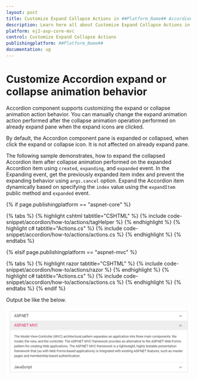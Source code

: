 ```yaml
---
layout: post
title: Customize Expand Collapse Actions in ##Platform_Name## Accordion Component
description: Learn here all about Customize Expand Collapse Actions in Syncfusion ##Platform_Name## Accordion component and more.
platform: ej2-asp-core-mvc
control: Customize Expand Collapse Actions
publishingplatform: ##Platform_Name##
documentation: ug
---
```



# Customize Accordion expand or collapse animation behavior

Accordion component supports customizing the expand or collapse animation action behavior. You can manually change the expand animation action performed after the collapse animation operation performed on already expand pane when the expand icons are clicked.

By default, the Accordion component pane is expanded or collapsed, when click the expand or collapse icon. It is not affected on already expand pane.

The following sample demonstrates, how to expand the collapsed Accordion item after collapse animation performed on the expanded Accordion item using `created`, `expanding`, and `expanded` event. In the Expanding event, get the previously expanded item index and prevent the expanding behavior using `args.cancel` option. Expand the Accordion item dynamically based on specifying the `index` value using the `expandItem` public method and `expanded` event.

{% if page.publishingplatform == "aspnet-core" %}

{% tabs %}
{% highlight cshtml tabtitle="CSHTML" %}
{% include code-snippet/accordion/how-to/actions/tagHelper %}
{% endhighlight %}
{% highlight c# tabtitle="Actions.cs" %}
{% include code-snippet/accordion/how-to/actions/actions.cs %}
{% endhighlight %}
{% endtabs %}

{% elsif page.publishingplatform == "aspnet-mvc" %}

{% tabs %}
{% highlight razor tabtitle="CSHTML" %}
{% include code-snippet/accordion/how-to/actions/razor %}
{% endhighlight %}
{% highlight c# tabtitle="Actions.cs" %}
{% include code-snippet/accordion/how-to/actions/actions.cs %}
{% endhighlight %}
{% endtabs %}
{% endif %}



Output be like the below.

![Customize Accordion expand or collapse animation behavior](../images/actions.PNG)